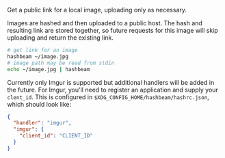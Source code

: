 Get a public link for a local image, uploading only as necessary.

Images are hashed and then uploaded to a public host. The hash and resulting
link are stored together, so future requests for this image will skip uploading
and return the existing link.

```sh
# get link for an image
hashbeam ~/image.jpg
# image path may be read from stdin
echo ~/image.jpg | hashbeam
```

Currently only Imgur is supported but additional handlers will be added in the
future. For Imgur, you'll need to register an application and supply your
`clent_id`. This is configured in `$XDG_CONFIG_HOME/hashbeam/hashrc.json`,
which should look like:

```json
{
  "handler": "imgur",
  "imgur": {
    "client_id": "CLIENT_ID"
  }
}
```

